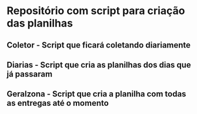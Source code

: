 # Repositório com script para criação das planilhas


## Coletor - Script que ficará coletando diariamente

## Diarias - Script que cria as planilhas dos dias que já passaram

## Geralzona - Script que cria a planilha com todas as entregas até o momento